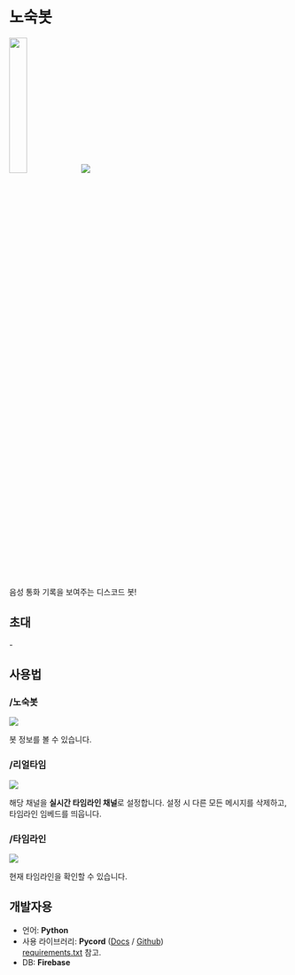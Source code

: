 # 노숙봇

<img src="https://media.discordapp.net/attachments/1135172443309350982/1143534893389840425/nosookbot_pfp.png" width=25%>

<img src="https://media.discordapp.net/attachments/1135172443309350982/1152480564755058708/nosookbot.png">

음성 통화 기록을 보여주는 디스코드 봇!

## 초대
\-

## 사용법
### /노숙봇
<img src="https://media.discordapp.net/attachments/1135172443309350982/1147500251985489970/nosookbot_cmd_nosookbot.png">

봇 정보를 볼 수 있습니다.

### /리얼타임
<img src="https://media.discordapp.net/attachments/1135172443309350982/1152482036863471637/nosookbot_cmd_realtime.png">

해당 채널을 **실시간 타임라인 채널**로 설정합니다. 설정 시 다른 모든 메시지를 삭제하고, 타임라인 임베드를 띄웁니다.

### /타임라인
<img src="https://media.discordapp.net/attachments/1135172443309350982/1147500366196383744/nosookbot_cmd_timeline.png">

현재 타임라인을 확인할 수 있습니다.

## 개발자용
* 언어: **Python**
* 사용 라이브러리: **Pycord** ([Docs](https://docs.pycord.dev) / [Github](https://github.com/Pycord-Development/pycord)) <br>
  [requirements.txt](requirements.txt) 참고.
* DB: **Firebase**
